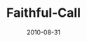 ---
layout: music 
title: "Faithful-Call"
series: "The Faithful"
date: 2010-08-31 
description: "Brian Tome talks about how the faithful respond to God's call."
audio: "http://s3.amazonaws.com/crossroadsaudiomessages/TheFaithful03.mp3"
audio-duration: "46:37"
---